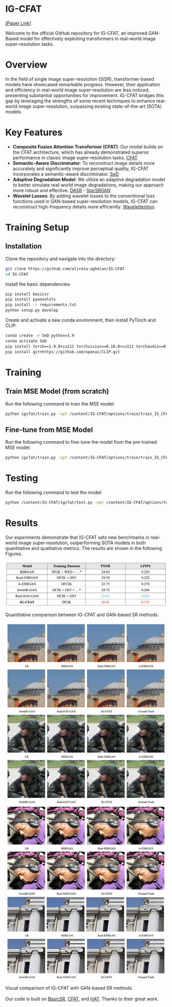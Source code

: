 # IG-CFAT
[[Paper Link]](https://arxiv.org/abs/2406.13815)

Welcome to the official GitHub repository for IG-CFAT, an improved GAN-Based model for effectively exploiting transformers in real-world image super-resolution tasks. 

# Overview

In the field of single image super-resolution (SISR), transformer-based models have showcased remarkable progress. However, their application and efficiency in real-world image super-resolution are less noticed, presenting substantial opportunities for improvement. IG-CFAT bridges this gap by leveraging the strengths of some recent techniques to enhance real-world image super-resolution, surpassing existing state-of-the-art (SOTA) models.

# Key Features

- **Composite Fusion Attention Transformer (CFAT)**: Our model builds on the CFAT architecture, which has already demonstrated superior performance in classic image super-resolution tasks. [CFAT](https://github.com/rayabhisek123/CFAT)
- **Semantic-Aware Discriminator**: To reconstruct image details more accurately and significantly improve perceptual quality, IG-CFAT incorporates a semantic-aware discriminator. [SeD](https://github.com/lbc12345/SeD)
- **Adaptive Degradation Model**: We utilize an adaptive degradation model to better simulate real-world image degradations, making our approach more robust and effective. [DASR](https://github.com/csjliang/DASR) - [StarSRGAN](https://github.com/kynthesis/StarSRGAN)
- **Wavelet Losses**: By adding wavelet losses to the conventional loss functions used in GAN-based super-resolution models, IG-CFAT can reconstruct high-frequency details more efficiently. [Wavelettention](https://github.com/mandalinadagi/Wavelettention)

# Training Setup

## Installation

Clone the repository and navigate into the directory:

```bash
git clone https://github.com/alireza-aghelan/IG-CFAT
cd IG-CFAT
```

Install the basic dependencies:

```bash
pip install basicsr
pip install pywavelets
pip install -r requirements.txt
python setup.py develop
```

Create and activate a new conda environment, then install PyTorch and CLIP:

```bash
conda create -n SeD python=3.9
conda activate SeD
pip install torch==1.9.0+cu111 torchvision==0.10.0+cu111 torchaudio==0.9.0 -f https://download.pytorch.org/whl/torch_stable.html
pip install git+https://github.com/openai/CLIP.git
```

# Training

## Train MSE Model (from scratch)

Run the following command to train the MSE model:

```bash
python igcfat/train.py -opt /content/IG-CFAT/options/train/train_IG_CFAT_SRx4_mse_model.yml --auto_resume
```

## Fine-tune from MSE Model

Run the following command to fine-tune the model from the pre-trained MSE model:

```bash
python igcfat/train.py -opt /content/IG-CFAT/options/train/train_IG_CFAT_SRx4_finetune_from_mse_model.yml --auto_resume
```

# Testing

Run the following command to test the model:

```bash
python /content/IG-CFAT/igcfat/test.py -opt /content/IG-CFAT/options/test/IG_CFAT_SRx4.yml
```

# Results

Our experiments demonstrate that IG-CFAT sets new benchmarks in real-world image super-resolution, outperforming SOTA models in both quantitative and qualitative metrics. The results are shown in the following Figures.
<br><br>
<img src="./figures/1.jpg" width="600">

Quantitative comparison between IG-CFAT and GAN-based SR methods.
<br><br>
<img src="./figures/2.jpg" style="margin: 0; padding: 0;">
<img src="./figures/3.jpg" style="margin: 0; padding: 0;">

Visual comparison of IG-CFAT with GAN-based SR methods.
<br><br>
Our code is built on [BasicSR](https://github.com/XPixelGroup/BasicSR), [CFAT](https://github.com/rayabhisek123/CFAT), and [HAT](https://github.com/XPixelGroup/HAT). Thanks to their great work.
